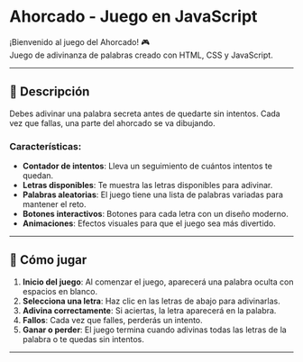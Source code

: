 # Ahorcado - Juego en JavaScript

¡Bienvenido al juego del Ahorcado! 🎮  
Juego de adivinanza de palabras creado con HTML, CSS y JavaScript.

---

## 📜 Descripción

Debes adivinar una palabra secreta antes de quedarte sin intentos. 
Cada vez que fallas, una parte del ahorcado se va dibujando. 

### Características:
- **Contador de intentos**: Lleva un seguimiento de cuántos intentos te quedan.
- **Letras disponibles**: Te muestra las letras disponibles para adivinar.
- **Palabras aleatorias**: El juego tiene una lista de palabras variadas para mantener el reto.
- **Botones interactivos**: Botones para cada letra con un diseño moderno.
- **Animaciones**: Efectos visuales para que el juego sea más divertido.

---

## 🧩 Cómo jugar

1. **Inicio del juego**: Al comenzar el juego, aparecerá una palabra oculta con espacios en blanco.
2. **Selecciona una letra**: Haz clic en las letras de abajo para adivinarlas.
3. **Adivina correctamente**: Si aciertas, la letra aparecerá en la palabra.
4. **Fallos**: Cada vez que falles, perderás un intento.
5. **Ganar o perder**: El juego termina cuando adivinas todas las letras de la palabra o te quedas sin intentos.

---